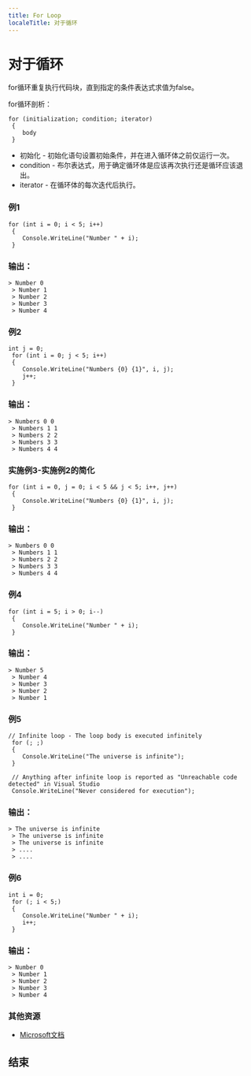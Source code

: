 ```yaml
---
title: For Loop
localeTitle: 对于循环
---
```

# 对于循环

for循环重复执行代码块，直到指定的条件表达式求值为false。

for循环剖析：
```
for (initialization; condition; iterator) 
 { 
    body 
 } 
```

*   初始化 - 初始化语句设置初始条件，并在进入循环体之前仅运行一次。
*   condition - 布尔表达式，用于确定循环体是应该再次执行还是循环应该退出。
*   iterator - 在循环体的每次迭代后执行。

### 例1
```
for (int i = 0; i < 5; i++) 
 { 
    Console.WriteLine("Number " + i); 
 } 
```

### 输出：
```
> Number 0 
 > Number 1 
 > Number 2 
 > Number 3 
 > Number 4 
```

### 例2
```
int j = 0; 
 for (int i = 0; j < 5; i++) 
 { 
    Console.WriteLine("Numbers {0} {1}", i, j); 
    j++; 
 } 
```

### 输出：
```
> Numbers 0 0 
 > Numbers 1 1 
 > Numbers 2 2 
 > Numbers 3 3 
 > Numbers 4 4 
```

### 实施例3-实施例2的简化
```
for (int i = 0, j = 0; i < 5 && j < 5; i++, j++) 
 { 
    Console.WriteLine("Numbers {0} {1}", i, j); 
 } 
```

### 输出：
```
> Numbers 0 0 
 > Numbers 1 1 
 > Numbers 2 2 
 > Numbers 3 3 
 > Numbers 4 4 
```

### 例4
```
for (int i = 5; i > 0; i--) 
 { 
    Console.WriteLine("Number " + i); 
 } 
```

### 输出：
```
> Number 5 
 > Number 4 
 > Number 3 
 > Number 2 
 > Number 1 
```

### 例5
```
// Infinite loop - The loop body is executed infinitely 
 for (; ;) 
 { 
    Console.WriteLine("The universe is infinite"); 
 } 
 
 // Anything after infinite loop is reported as "Unreachable code detected" in Visual Studio 
 Console.WriteLine("Never considered for execution"); 
```

### 输出：
```
> The universe is infinite 
 > The universe is infinite 
 > The universe is infinite 
 > .... 
 > .... 
```

### 例6
```
int i = 0; 
 for (; i < 5;) 
 { 
    Console.WriteLine("Number " + i); 
    i++; 
 } 
```

### 输出：
```
> Number 0 
 > Number 1 
 > Number 2 
 > Number 3 
 > Number 4 
```

### 其他资源

*   [Microsoft文档](https://docs.microsoft.com/en-us/dotnet/csharp/language-reference/keywords/for)

## 结束
